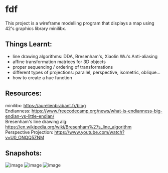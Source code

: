 # fdf

This project is a wireframe modelling program that displays a map using 42's graphics library minilibx.

## Things Learnt:
- line drawing algorithms: DDA, Bresenham's, Xiaolin Wu's Anti-aliasing <br>
- affine transformation matrices for 3D objects <br>
- proper sequencing / ordering of transformations <br>
- different types of projections: parallel, perspective, isometric, oblique... <br>
- how to create a hue function

## Resources: <br>
minilibx: https://aurelienbrabant.fr/blog <br>
Endianness: https://www.freecodecamp.org/news/what-is-endianness-big-endian-vs-little-endian/ <br>
Bresenham's line drawing alg: https://en.wikipedia.org/wiki/Bresenham%27s_line_algorithm <br>
Perspective Projection: https://www.youtube.com/watch?v=U0_ONQQ5ZNM <br>

## Snapshots:
![image](https://github.com/rsoo23/fdf/assets/81731553/84d8cfd4-4cc2-4a85-9ffb-3614076f69dd)
![image](https://github.com/rsoo23/fdf/assets/81731553/45186a50-47b0-4bef-aedc-2756bd9eb925)
![image](https://github.com/rsoo23/fdf/assets/81731553/8f8d0794-5ccf-49fc-b977-7e1d717c6c9a)



